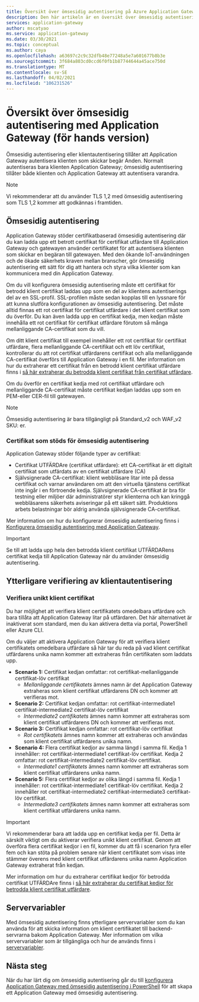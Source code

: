 ```yaml
---
title: Översikt över ömsesidig autentisering på Azure Application Gateway
description: Den här artikeln är en översikt över ömsesidig autentisering på Application Gateway.
services: application-gateway
author: mscatyao
ms.service: application-gateway
ms.date: 03/30/2021
ms.topic: conceptual
ms.author: caya
ms.openlocfilehash: a63697c2c9c32dfb48e77248a5e7a601677b8b3e
ms.sourcegitcommit: 3f684a803cd0ccd6f0fb1b87744644a45ace750d
ms.translationtype: MT
ms.contentlocale: sv-SE
ms.lasthandoff: 04/02/2021
ms.locfileid: "106231526"
---
```

# <a name="overview-of-mutual-authentication-with-application-gateway-preview"></a>Översikt över ömsesidig autentisering med Application Gateway (för hands version)

Ömsesidig autentisering eller klientautentisering tillåter att Application Gateway autentisera klienten som skickar begär Anden. Normalt autentiseras bara klienten Application Gateway; ömsesidig autentisering tillåter både klienten och Application Gateway att autentisera varandra. 

> [!NOTE]
> Vi rekommenderar att du använder TLS 1,2 med ömsesidig autentisering som TLS 1,2 kommer att godkännas i framtiden. 

## <a name="mutual-authentication"></a>Ömsesidig autentisering

Application Gateway stöder certifikatbaserad ömsesidig autentisering där du kan ladda upp ett betrott certifikat för certifikat utfärdare till Application Gateway och gatewayen använder certifikatet för att autentisera klienten som skickar en begäran till gatewayen. Med den ökande IoT-användningen och de ökade säkerhets kraven mellan branscher, gör ömsesidig autentisering ett sätt för dig att hantera och styra vilka klienter som kan kommunicera med din Application Gateway. 

Om du vill konfigurera ömsesidig autentisering måste ett certifikat för betrodd klient certifikat laddas upp som en del av klientens autentiserings del av en SSL-profil. SSL-profilen måste sedan kopplas till en lyssnare för att kunna slutföra konfigurationen av ömsesidig autentisering. Det måste alltid finnas ett rot certifikat för certifikat utfärdare i det klient certifikat som du överför. Du kan även ladda upp en certifikat kedja, men kedjan måste innehålla ett rot certifikat för certifikat utfärdare förutom så många mellanliggande CA-certifikat som du vill. 

Om ditt klient certifikat till exempel innehåller ett rot certifikat för certifikat utfärdare, flera mellanliggande CA-certifikat och ett löv certifikat, kontrollerar du att rot certifikat utfärdarens certifikat och alla mellanliggande CA-certifikat överförs till Application Gateway i en fil. Mer information om hur du extraherar ett certifikat från en betrodd klient certifikat utfärdare finns i [så här extraherar du betrodda klient certifikat från certifikat utfärdare](./mutual-authentication-certificate-management.md).

Om du överför en certifikat kedja med rot certifikat utfärdare och mellanliggande CA-certifikat måste certifikat kedjan laddas upp som en PEM-eller CER-fil till gatewayen. 

> [!NOTE] 
> Ömsesidig autentisering är bara tillgängligt på Standard_v2 och WAF_v2 SKU: er. 

### <a name="certificates-supported-for-mutual-authentication"></a>Certifikat som stöds för ömsesidig autentisering

Application Gateway stöder följande typer av certifikat:

- Certifikat UTFÄRDAre (certifikat utfärdare): ett CA-certifikat är ett digitalt certifikat som utfärdats av en certifikat utfärdare (CA)
- Självsignerade CA-certifikat: klient webbläsare litar inte på dessa certifikat och varnar användaren om att den virtuella tjänstens certifikat inte ingår i en förtroende kedja. Självsignerade CA-certifikat är bra för testning eller miljöer där administratörer styr klienterna och kan kringgå webbläsarens säkerhets aviseringar på ett säkert sätt. Produktions arbets belastningar bör aldrig använda självsignerade CA-certifikat.

Mer information om hur du konfigurerar ömsesidig autentisering finns i [Konfigurera ömsesidig autentisering med Application Gateway](./mutual-authentication-portal.md).

> [!IMPORTANT]
> Se till att ladda upp hela den betrodda klient certifikat UTFÄRDARens certifikat kedja till Application Gateway när du använder ömsesidig autentisering. 

## <a name="additional-client-authentication-validation"></a>Ytterligare verifiering av klientautentisering

### <a name="verify-client-certificate-dn"></a>Verifiera unikt klient certifikat

Du har möjlighet att verifiera klient certifikatets omedelbara utfärdare och bara tillåta att Application Gateway litar på utfärdaren. Det här alternativet är inaktiverat som standard, men du kan aktivera detta via portal, PowerShell eller Azure CLI. 

Om du väljer att aktivera Application Gateway för att verifiera klient certifikatets omedelbara utfärdare så här tar du reda på vad klient certifikat utfärdarens unika namn kommer att extraheras från certifikaten som laddats upp. 
* **Scenario 1:** Certifikat kedjan omfattar: rot certifikat-mellanliggande certifikat-löv certifikat 
    * *Mellanliggande certifikatets* ämnes namn är det Application Gateway extraheras som klient certifikat utfärdarens DN och kommer att verifieras mot. 
* **Scenario 2:** Certifikat kedjan omfattar: rot certifikat-intermediate1 certifikat-intermediate2 certifikat-löv certifikat
    * *Intermediate2 certifikatets* ämnes namn kommer att extraheras som klient certifikat utfärdarens DN och kommer att verifieras mot. 
* **Scenario 3:** Certifikat kedjan omfattar: rot certifikat-löv certifikat 
    * *Rot certifikatets* ämnes namn kommer att extraheras och användas som klient certifikat utfärdarens unika namn.
* **Scenario 4:** Flera certifikat kedjor av samma längd i samma fil. Kedja 1 innehåller: rot certifikat-intermediate1 certifikat-löv certifikat. Kedja 2 omfattar: rot certifikat-intermediate2 certifikat-löv certifikat. 
    * *Intermediate1 certifikatets* ämnes namn kommer att extraheras som klient certifikat utfärdarens unika namn.  
* **Scenario 5:** Flera certifikat kedjor av olika längd i samma fil. Kedja 1 innehåller: rot certifikat-intermediate1 certifikat-löv certifikat. Kedja 2 innehåller rot certifikat-intermediate2 certifikat-intermediate3 certifikat-löv certifikat. 
    * *Intermediate3 certifikatets* ämnes namn kommer att extraheras som klient certifikat utfärdarens unika namn. 

> [!IMPORTANT]
> Vi rekommenderar bara att ladda upp en certifikat kedja per fil. Detta är särskilt viktigt om du aktiverar verifiera unikt klient certifikat. Genom att överföra flera certifikat kedjor i en fil, kommer du att få i scenarion fyra eller fem och kan stöta på problem senare när klient certifikatet som visas inte stämmer överens med klient certifikat utfärdarens unika namn Application Gateway extraherat från kedjan. 

Mer information om hur du extraherar certifikat kedjor för betrodda certifikat UTFÄRDAre finns i [så här extraherar du certifikat kedjor för betrodda klient certifikat utfärdare](./mutual-authentication-certificate-management.md).

## <a name="server-variables"></a>Servervariabler 

Med ömsesidig autentisering finns ytterligare servervariabler som du kan använda för att skicka information om klient certifikatet till backend-servrarna bakom Application Gateway. Mer information om vilka servervariabler som är tillgängliga och hur de används finns i [servervariabler](./rewrite-http-headers-url.md#mutual-authentication-server-variables-preview).

## <a name="next-steps"></a>Nästa steg

När du har lärt dig om ömsesidig autentisering går du till [konfigurera Application Gateway med ömsesidig autentisering i PowerShell](./mutual-authentication-powershell.md) för att skapa ett Application Gateway med ömsesidig autentisering. 

